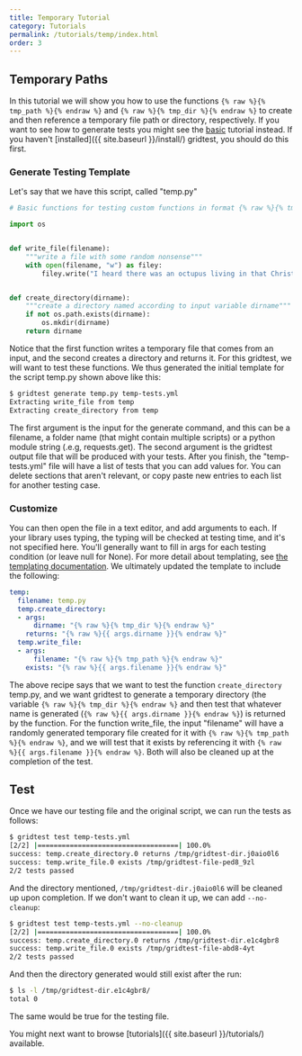 ```yaml
---
title: Temporary Tutorial
category: Tutorials
permalink: /tutorials/temp/index.html
order: 3
---
```


## Temporary Paths

In this tutorial we will show you how to use the functions `{% raw %}{% tmp_path %}{% endraw %}` and `{% raw %}{% tmp_dir %}{% endraw %}` to  create and then reference a temporary file path or directory, respectively.
If you want to see how to generate tests you might see the [basic](basic) tutorial instead.
If you haven't [installed]({{ site.baseurl }}/install/) gridtest, you should do this first.

### Generate Testing Template

Let's say that we have this script, called "temp.py"

```python
# Basic functions for testing custom functions in format {% raw %}{% tmp_path %}{% endraw %}

import os


def write_file(filename):
    """write a file with some random nonsense"""
    with open(filename, "w") as filey:
        filey.write("I heard there was an octupus living in that Christmas tree.")


def create_directory(dirname):
    """create a directory named according to input variable dirname"""
    if not os.path.exists(dirname):
        os.mkdir(dirname)
    return dirname
```

Notice that the first function writes a temporary file that comes from
an input, and the second creates a directory and returns it. For
this gridtest, we will want to test these functions. We thus
generated the initial template for the script temp.py shown above
like this:

```bash
$ gridtest generate temp.py temp-tests.yml
Extracting write_file from temp
Extracting create_directory from temp
```

The first argument is the input for the generate command, and this can be
a filename, a folder name (that might contain multiple scripts) or a python
module string (.e.g, requests.get). The second argument is the gridtest
output file that will be produced with your tests. After you finish,
the "temp-tests.yml" file will have a list of tests that
you can add values for. You can delete sections that aren't relevant, or copy
paste new entries to each list for another testing case.

### Customize

You can then open the file in a text editor, and add arguments to each.
If your library uses typing, the typing will be checked at testing time,
and it's not specified here. You'll generally want to fill in args for
each testing condition (or leave null for None). For more detail about
templating, see [the templating documentation](https://vsoch.github.io/gridtest/getting-started/templating). 
We ultimately updated the template to include the following:

```yaml
temp:
  filename: temp.py
  temp.create_directory:
  - args:
      dirname: "{% raw %}{% tmp_dir %}{% endraw %}"
    returns: "{% raw %}{{ args.dirname }}{% endraw %}"
  temp.write_file:
  - args:
      filename: "{% raw %}{% tmp_path %}{% endraw %}"
    exists: "{% raw %}{{ args.filename }}{% endraw %}"
```

The above recipe says that we want to test the function `create_directory`
temp.py, and we want gridtest to generate a temporary directory
(the variable `{% raw %}{% tmp_dir %}{% endraw %}` and then test that whatever name is generated
(`{% raw %}{{ args.dirname }}{% endraw %}`) is returned by the function. For the function write_file,
the input "filename" will have a randomly generated temporary file created
for it with `{% raw %}{% tmp_path %}{% endraw %}`, and we will test that it exists by referencing it
with `{% raw %}{{ args.filename }}{% endraw %}`. Both will also be cleaned up at the completion of the test.


## Test

Once we have our testing file and the original script, we can run the tests as follows:

```bash
$ gridtest test temp-tests.yml 
[2/2] |===================================| 100.0% 
success: temp.create_directory.0 returns /tmp/gridtest-dir.j0aio0l6 
success: temp.write_file.0 exists /tmp/gridtest-file-ped8_9zl
2/2 tests passed
```

And the directory mentioned, `/tmp/gridtest-dir.j0aio0l6` will be cleaned up
upon completion. If we don't want to clean it up, we can add `--no-cleanup`:

```bash
$ gridtest test temp-tests.yml --no-cleanup
[2/2] |===================================| 100.0% 
success: temp.create_directory.0 returns /tmp/gridtest-dir.e1c4gbr8 
success: temp.write_file.0 exists /tmp/gridtest-file-abd8-4yt
2/2 tests passed
``` 

And then the directory generated would still exist after the run:

```bash
$ ls -l /tmp/gridtest-dir.e1c4gbr8/
total 0
```

The same would be true for the testing file.

You might next want to browse [tutorials]({{ site.baseurl }}/tutorials/) available.
